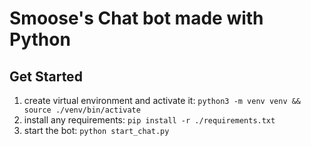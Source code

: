# Smoose's Chat bot made with Python

## Get Started

1. create virtual environment and activate it: `python3 -m venv venv && source ./venv/bin/activate`
2. install any requirements: `pip install -r ./requirements.txt`
3. start the bot: `python start_chat.py`

